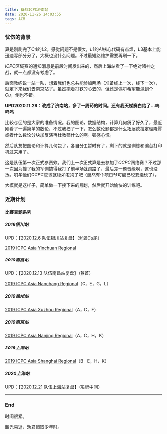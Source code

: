 ```yaml
---
title: 备战ICPC济南站
date: 2020-11-26 14:03:55
tags: ACM
---
```


### 忧伤的背景

算是刚刷完了$C4$的$L2$，感觉问题不是很大，$L1$的$AI$核心代码有点烦，$L3$基本上能迅速写部分分了，大概也没什么问题。不过最短路维护需要再刷一下。<!-- more -->

$ICPC$区域赛的通知消息是前段时间发出来的，然后上海站看了一下绝对诸神之战，就一点都没有考虑了。

后面教练说一站一队，想着我们也总共能参加两场（准备线上一次，线下一次），就定下来我们去南京站了。虽然抱着打铁的心去的，但还是偶尔希望能混到个$Cu$，倒也不错。

**UPD2020.11.29：改成了济南站，多了一周苟的时间。还有我天梯赛白给了...呜呜呜**

比较仓促的是大家的准备情况。我的图论，数据结构，计算几何鸽了好久了，最近刚看了一遍简单的数论，不过我扫了一下，怎么数论题都是什么拓展欧拉定理降幂或者什么数论分块加反演再杜教筛什么的啊。顿感心慌。

然后队友把图论和计算几何包了，各自分工暂时有了，剩下的就是训练和骗台打印机过来用了。

这是队伍第一次正式参赛欸。我们上一次正式算是去参加了$CCPC$网络赛？不过那一次因为撞了我的军训搞得我打了前半场就跑路了，最后差一题晋级啊，这也没法。明年他们$CCPC$应该就稳如老狗了吧（虽然有个项目爷可能已经要退役了）。

大概就是这样子，简单做一下接下来的规划，然后就开始愉快的训练吧。

### 近期计划

#### 比赛真题系列

##### 2019银川站

UPD：【2020.12.6    队伍银川站复盘】（勉强$Cu$尾）

[2019 ICPC Asia Yinchuan Regional](https://www.jisuanke.com/contest/5527)

##### 2019南昌站

UPD：【2020.12.13    队伍南昌站复盘】（铁首）

[2019 ICPC Asia Nanchang Regional](https://www.jisuanke.com/contest/5530)（C，E，G，L）

##### 2019徐州站

[2019 ICPC Asia Xuzhou Regional](https://www.jisuanke.com/contest/5529)（A，C，F）

##### 2019南京站

[2019 ICPC Asia Nanjing Regional](https://www.jisuanke.com/contest/5528)（A，C，H，K）

##### 2019上海站

[2019 ICPC Asia Shanghai Regional](https://ac.nowcoder.com/acm/contest/4370)（B，E，H，K）

##### 2020上海站

UPD：【2020.12.21    队伍上海站复盘】（铁牌中间）

---

### End

时间很紧。

韶光易逝，劝君惜取少年时。